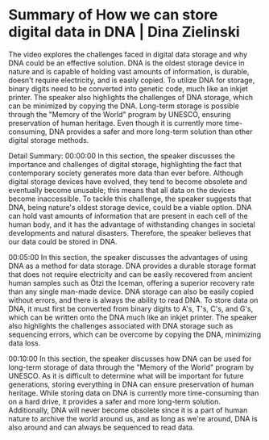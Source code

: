 # Summary of How we can store digital data in DNA | Dina Zielinski

The video explores the challenges faced in digital data storage and why DNA could be an effective solution. DNA is the oldest storage device in nature and is capable of holding vast amounts of information, is durable, doesn't require electricity, and is easily copied. To utilize DNA for storage, binary digits need to be converted into genetic code, much like an inkjet printer. The speaker also highlights the challenges of DNA storage, which can be minimized by copying the DNA. Long-term storage is possible through the "Memory of the World" program by UNESCO, ensuring preservation of human heritage. Even though it is currently more time-consuming, DNA provides a safer and more long-term solution than other digital storage methods.

Detail Summary: 
00:00:00
In this section, the speaker discusses the importance and challenges of digital storage, highlighting the fact that contemporary society generates more data than ever before. Although digital storage devices have evolved, they tend to become obsolete and eventually become unusable; this means that all data on the devices become inaccessible. To tackle this challenge, the speaker suggests that DNA, being nature's oldest storage device, could be a viable option. DNA can hold vast amounts of information that are present in each cell of the human body, and it has the advantage of withstanding changes in societal developments and natural disasters. Therefore, the speaker believes that our data could be stored in DNA.

00:05:00
In this section, the speaker discusses the advantages of using DNA as a method for data storage. DNA provides a durable storage format that does not require electricity and can be easily recovered from ancient human samples such as Ötzi the Iceman, offering a superior recovery rate than any single man-made device. DNA storage can also be easily copied without errors, and there is always the ability to read DNA. To store data on DNA, it must first be converted from binary digits to A's, T's, C's, and G's, which can be written onto the DNA much like an inkjet printer. The speaker also highlights the challenges associated with DNA storage such as sequencing errors, which can be overcome by copying the DNA, minimizing data loss.

00:10:00
In this section, the speaker discusses how DNA can be used for long-term storage of data through the "Memory of the World" program by UNESCO. As it is difficult to determine what will be important for future generations, storing everything in DNA can ensure preservation of human heritage. While storing data on DNA is currently more time-consuming than on a hard drive, it provides a safer and more long-term solution. Additionally, DNA will never become obsolete since it is a part of human nature to archive the world around us, and as long as we're around, DNA is also around and can always be sequenced to read data.


